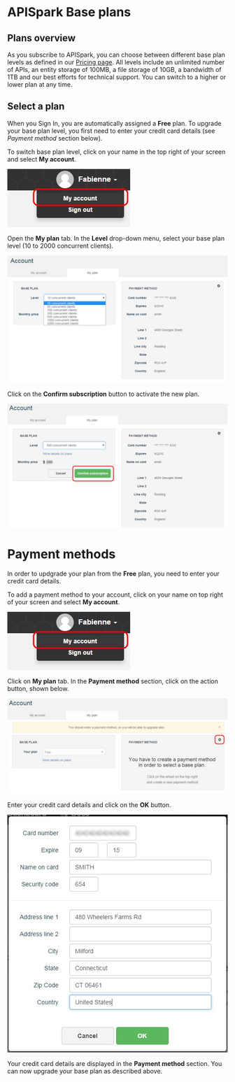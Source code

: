# APISpark Base plans

## Plans overview

As you subscribe to APISpark, you can choose between different base plan levels as defined in our <a href="http://restlet.com/products/apispark/pricing" target="_blan">Pricing page</a>. All levels include an unlimited number of APIs, an entity storage of 100MB, a file storage of 10GB, a bandwidth of 1TB and our best efforts for technical support. You can switch to a higher or lower plan at any time.

## Select a plan

When you Sign In, you are automatically assigned a **Free** plan. To upgrade your base plan level, you first need to enter your credit card details (see *Payment method* section below).

To switch base plan level, click on your name in the top right of your screen and select **My account**.

![My account](images/12.jpg "My account")

Open the **My plan** tab. In the **Level** drop-down menu, select your base plan level (10 to 2000 concurrent clients).

![Select plan](images/select-plan.jpg "Select plan")

Click on the **Confirm subscription** button to activate the new plan.

![Confirm subscription](images/confirm-subscription.jpg "Confirm subscription")

# Payment methods

In order to updgrade your plan from the **Free** plan, you need to enter your credit card details.

To add a payment method to your account, click on your name on top right of your screen and select **My account**.

![My account](images/12.jpg "My account")

Click on **My plan** tab. In the **Payment method** section, click on the action button, shown below.

![wheel](images/11.jpg "wheel")

Enter your credit card details and click on the **OK** button.

![Create new payment method](images/13.jpg "Create new payment method")

Your credit card details are displayed in the **Payment method** section. You can now upgrade your base plan as described above.
